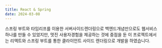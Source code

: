 ```yaml
---
title: React & Spring
date: 2024-03-08
---
```


스프링 부트와 타임리프를 이용한 서버사이드렌더링으로 백엔드개념만으로도 웹서비스 하나를 만들 수 있었지만,
멋진 사용자경험을 제공하는 것에 중점을 둔 이 프로젝트에서는 리액트와 스프링 부트를 통한 클라이언트 사이드 렌더링으로
개발을 하였습니다.

<!--more-->

<!-- 최근, 저는 전북대학교 컴퓨터인공지능학부의 교수로 임명되었습니다. 이 새로운 역할을 통해, 제가 열정을 가지고 연구해온 분야인 딥 러닝, 특히 연합학습과 표현 학습을 사용한 medical 도메인에서의 응용과 함께, 도메인 적응 및 테스트 타임 학습과 같은 컴퓨터 비전 응용을 더 깊게 탐구하게 될 것입니다.

저의 연구는 AI의 기초 이론부터 시작하여, 이미지 처리를 포함한 다양한 특성화 분야의 어플리케이션에 이르기까지 넓은 범위를 아우릅니다. 저는 이론과 실용 사이의 균형을 중시하며, 우리 삶을 변화시킬 수 있는 혁신적인 기술을 개발하는 데 초점을 맞추고 있습니다.

전북대학교에서의 이 새로운 시작은 저에게 매우 의미가 큽니다. 저는 여기서 학생들에게 지식을 전달하고, 함께 배우며 성장할 기회를 갖게 되어 매우 기쁩니다. 또한, 전 세계의 연구자들과 협력하여 우리 분야의 경계를 넓히고, 의료 분야에서 AI의 잠재력을 극대화하기 위한 연구를 지속해 나갈 것입니다.

마지막으로, 전북대학교 컴퓨터인공지능학부에서의 제 역할이 기대되며, 앞으로 이 분야에서의 여정이 더욱 흥미로운 도전이 될 것이라 확신합니다. 여러분의 지속적인 관심과 지원을 부탁드립니다. -->